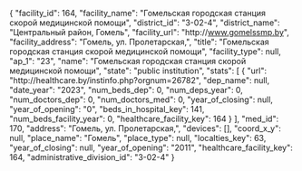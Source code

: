 {
    "facility_id": 164,
    "facility_name": "Гомельская городская станция скорой медицинской помощи",
    "district_id": "3-02-4",
    "district_name": "Центральный район, Гомель",
    "facility_url": "http:\/\/www.gomelssmp.by",
    "facility_address": "Гомель, ул. Пролетарская,",
    "title": "Гомельская городская станция скорой медицинской помощи",
    "facility_type": null,
    "ap_1": "23",
    "name": "Гомельская городская станция скорой медицинской помощи",
    "state": "public institution",
    "stats": [
        {
            "url": "http:\/\/healthcare.by\/instinfo.php?orgnum=26782",
            "dep_name": null,
            "date_year": "2023",
            "num_beds_dep": 0,
            "num_deps_year": 0,
            "num_doctors_dep": 0,
            "num_doctors_med": 0,
            "year_of_closing": null,
            "year_of_opening": "0",
            "beds_in_hospital_key": 141,
            "num_beds_facility_year": 0,
            "healthcare_facility_key": 164
        }
    ],
    "med_id": 170,
    "address": "Гомель, ул. Пролетарская,",
    "devices": [],
    "coord_x_y": null,
    "place_name": "Гомель",
    "place_type": null,
    "localties_key": 63,
    "year_of_closing": null,
    "year_of_opening": "2011",
    "healthcare_facility_key": 164,
    "administrative_division_id": "3-02-4"
}